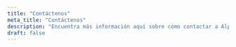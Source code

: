 ```yaml
---
title: "Contáctenos"
meta_title: "Contáctenos"
description: "Encuentra más información aquí sobre cómo contactar a Alpes Casings"
draft: false
---
```

